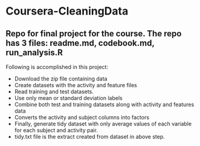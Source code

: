 # Coursera-CleaningData
## Repo for final project for the course. The repo has 3 files: readme.md, codebook.md, run_analysis.R

Following is accomplished in this project:

* Download the zip file containing data
* Create datasets with the activity and feature files
* Read training and test datasets.
* Use only mean or standard deviation labels
* Combine both test and training datasets along with activity and features data
* Converts the activity and subject columns into factors
* Finally, generate tidy dataset with only average values of each variable for each subject and activity pair.
* tidy.txt file is the extract created from dataset in above step.
